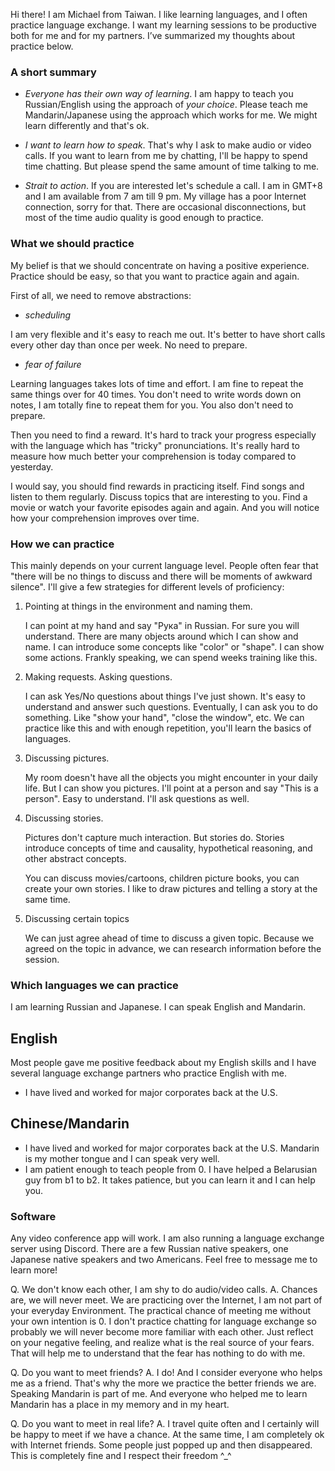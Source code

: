 Hi there! I am Michael from Taiwan. I like learning languages, and I often practice language exchange. I want my learning sessions to be productive both for me and for my partners. I’ve summarized my thoughts about practice below.

### A short summary

+ *Everyone has their own way of learning*. I am happy to teach you Russian/English using the approach of *your choice*. Please teach me Mandarin/Japanese using the approach which works for me. We might learn differently and that's ok.

+ *I want to learn how to speak*. That's why I ask to make audio or video calls. If you want to learn from me by chatting, I'll be happy to spend time chatting. But please spend the same amount of time talking to me.

+ *Strait to action*. If you are interested let's schedule a call. I am in GMT+8 and I am available from 7 am till 9 pm. My village has a poor Internet connection, sorry for that. There are occasional disconnections, but most of the time audio quality is good enough to practice.

### What we should practice

My belief is that we should concentrate on having a positive experience. Practice
should be easy, so that you want to practice again and again.

First of all, we need to remove abstractions:

+ *scheduling*

I am very flexible and it's easy to reach me out. It's better to have short calls every other day than once per week. No need to prepare.

+ *fear of failure*

Learning languages takes lots of time and effort. I am fine to repeat the same things over for 40 times. You don't need to write words down on notes, I am totally fine to repeat them for you. You also don't need to prepare.

Then you need to find a reward. It's hard to track your progress especially with the language which has "tricky" pronunciations. It's really hard to measure how much better your comprehension is today compared to yesterday.

I would say, you should find rewards in practicing itself. Find songs and listen to them regularly. Discuss topics that are interesting to you. Find a movie or watch your favorite episodes again and again. And you will notice how your comprehension improves over time.

### How we can practice

This mainly depends on your current language level. People often fear that
"there will be no things to discuss and there will be moments of awkward
silence". I'll give a few strategies for different levels of proficiency:

1. Pointing at things in the environment and naming them.

   I can point at my hand and say "Рука" in Russian. For sure you will understand. There are many objects around which I can show and name. I can introduce some concepts like "color" or "shape". I can show some actions. Frankly speaking, we can spend weeks training like this.

2. Making requests. Asking questions.

   I can ask Yes/No questions about things I've just shown. It's easy to understand and answer such questions. Eventually, I can ask you to do something. Like "show your hand", "close the window", etc. We can practice like this and with enough repetition, you'll learn the basics of languages.

3. Discussing pictures.

   My room doesn't have all the objects you might encounter in your daily life. But I can show you pictures. I'll point at a person and say "This is a person". Easy to understand. I'll ask questions as well.

4. Discussing stories.

   Pictures don't capture much interaction. But stories do. Stories introduce concepts of time and causality, hypothetical reasoning, and other abstract concepts.
   
   You can discuss movies/cartoons, children picture books, you can create your own stories. I like to draw pictures and telling a story at the same time.

5. Discussing certain topics

   We can just agree ahead of time to discuss a given topic. Because we agreed on the topic in advance, we can research information before the session.

### Which languages we can practice

I am learning Russian and Japanese. I can speak English and Mandarin.

## English

Most people gave me positive feedback about my English skills and I have several language exchange partners who practice English with me.

+ I have lived and worked for major corporates back at the U.S.

## Chinese/Mandarin

+ I have lived and worked for major corporates back at the U.S.
  Mandarin is my mother tongue and I can speak very well.
+ I am patient enough to teach people from 0.
  I have helped a Belarusian guy from b1 to b2. It takes patience, but you can learn it and I can help you.
 
### Software

Any video conference app will work. I am also running a language exchange server using Discord. There are a few Russian native speakers, one Japanese native speakers and two Americans. Feel free to message me to learn more!

Q. We don't know each other, I am shy to do audio/video calls.
A. Chances are, we will never meet. We are practicing over the Internet, I am not part of your everyday Environment. The practical chance of meeting me without your own intention is 0. I don't practice chatting for language exchange so probably we will never become more familiar with each other. Just reflect on your negative feeling, and realize what is the real source of your fears. That will help me to understand that the fear has nothing to do with me. 

Q. Do you want to meet friends?
A. I do! And I consider everyone who helps me as a friend. That's why the more we practice the better friends we are. Speaking Mandarin is part of me. And everyone who helped me to learn Mandarin has a place in my memory and in my heart.

Q. Do you want to meet in real life?
A. I travel quite often and I certainly will be happy to meet if we have a chance. At the same time, I am completely ok with Internet friends. Some people just popped up and then disappeared. This is completely fine and I respect their freedom ^_^
